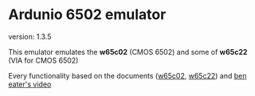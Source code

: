 # Ardunio 6502 emulator
version: 1.3.5

This emulator emulates the **w65c02** (CMOS 6502) and some of **w65c22** (VIA for CMOS 6502)

Every functionality based on the documents ([w65c02](https://eater.net/datasheets/w65c02s.pdf), [w65c22](https://eater.net/datasheets/w65c22.pdf)) and [ben eater's video](https://www.youtube.com/watch?v=LnzuMJLZRdU&list=PLowKtXNTBypFbtuVMUVXNR0z1mu7dp7eH&index=1)